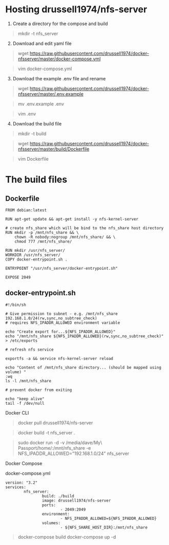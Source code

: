 Hosting drussell1974/nfs-server
=======================

1. Create a directory for the compose and build

> mkdir -t nfs_server

2. Download and edit yaml file

> wget https://raw.githubusercontent.com/drussell1974/docker-nfsserver/master/docker-compose.yml

> vim docker-compose.yml

3. Download the example .env file and rename

> wget https://raw.githubusercontent.com/drussell1974/docker-nfsserver/master/.env.example

> mv .env.example .env

> vim .env

4. Download the build file

> mkdir -t build

> wget https://raw.githubusercontent.com/drussell1974/docker-nfsserver/master/build/Dockerfile

> vim Dockerfile 

The build files
===========

Dockerfile
-------------

```
FROM debian:latest

RUN apt-get update && apt-get install -y nfs-kernel-server

# create nfs_share which will be bind to the nfs_share host directory
RUN mkdir -p /mnt/nfs_share && \
	chown -R nobody:nogroup /mnt/nfs_share/ && \
	chmod 777 /mnt/nfs_share/

RUN mkdir /usr/nfs_server/
WORKDIR /usr/nfs_server/
COPY docker-entrypoint.sh .

ENTRYPOINT "/usr/nfs_server/docker-entrypoint.sh"

EXPOSE 2049
```

docker-entrypoint.sh
-------------------------

```
#!/bin/sh

# Give permission to subnet - e.g. /mnt/nfs_share 192.168.1.0/24(rw,sync,no_subtree_check)
# requires NFS_IPADDR_ALLOWED environment variable

echo "Create export for...${NFS_IPADDR_ALLOWED}"
echo "/mnt/nfs_share ${NFS_IPADDR_ALLOWED}(rw,sync,no_subtree_check)" > /etc/exports

# refresh nfs service

exportfs -a && service nfs-kernel-server reload

echo "Content of /mnt/nfs_share directory... (should be mapped using volume) "
:wq
ls -l /mnt/nfs_share

# prevent docker from exiting

echo "keep alive"
tail -f /dev/null

```

Docker CLI

> docker pull drussell1974/nfs-server

> docker build -t nfs_server .


> sudo docker run -d -v /media/dave/My\ Passport/home/:/mnt/nfs_share -e NFS_IPADDR_ALLOWED="192.168.1.0/24" nfs_server

Docker Compose

docker-compose.yml

```
version: "3.2"
services:
        nfs_server:
                build: ./build
                image: drussell1974/nfs-server
                ports:
                        - 2049:2049
                environment:
                        - NFS_IPADDR_ALLOWED=${NFS_IPADDR_ALLOWED}
                volumes:
                        - ${NFS_SHARE_HOST_DIR}:/mnt/nfs_share

```

> docker-compose build
> docker-compose up -d
